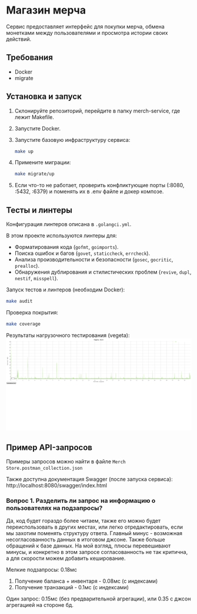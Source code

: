 # Магазин мерча

Сервис предоставляет интерфейс для покупки мерча, обмена монетками между пользователями и просмотра истории своих действий.

## Требования
- Docker
- migrate

## Установка и запуск
1. Склонируйте репозиторий, перейдите в папку merch-service, где лежит Makefile.
2. Запустите Docker.
3. Запустите базовую инфраструктуру сервиса:
    ```bash
    make up
    ```

4. Примените миграции:
    ```bash
    make migrate/up
    ```

5. Если что-то не работает, проверить конфликтующие порты (:8080, :5432, :6379) и поменять их в .env файле и докер композе.

## Тесты и линтеры
Конфигурация линтеров описана в `.golangci.yml`. 

В этом проекте используются линтеры для:

- Форматирования кода (`gofmt`, `goimports`).
- Поиска ошибок и багов (`govet`, `staticcheck`, `errcheck`).
- Анализа производительности и безопасности (`gosec`, `gocritic`, `prealloc`).
- Обнаружения дублирования и стилистических проблем (`revive`, `dupl`, `nestif`, `misspell`).

Запуск тестов и линтеров (необходим Docker): 

```bash
make audit
```

Проверка покрытия: 

```bash
make сoverage
```

Результаты нагрузочного тестирования (vegeta):
![vegeta](merch-service/docs/vegeta-plot.png)
## Пример API-запросов
Примеры запросов можно найти в файле `Merch Store.postman_collection.json`

Также доступна документация Swagger (после запуска сервиса): http://localhost:8080/swagger/index.html

### Вопрос 1. Разделить ли запрос на информацию о пользователях на подзапросы?
Да, код будет гораздо более читаем, также его можно будет переиспользовать в других местах, или легко отредактировать, если мы захотим поменять структуру ответа. Главный минус - возможная несогласованность данных в итоговом джсоне. Также больше обращений к базе данных. На мой взгляд, плюсы перевешивают минусы, и конкретно в этом запросе согласованность не так критична, а для скорости можем добавить кеширование.

Мелкие подзапросы: 0.18мс
1. Получение баланса + инвентаря - 0.08мс (с индексами)
2. Получение транзакций - 0.1мс (с индексами)

Один запрос: 0.15мс (без предварительной агрегации), или 0.35 с джсон агрегацией на стороне бд.
